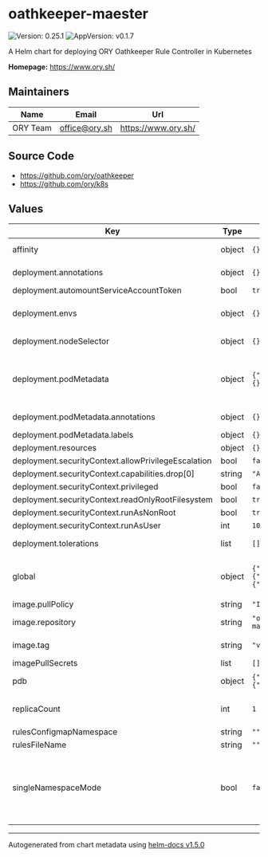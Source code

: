 # oathkeeper-maester

![Version: 0.25.1](https://img.shields.io/badge/Version-0.25.1-informational?style=flat-square) ![AppVersion: v0.1.7](https://img.shields.io/badge/AppVersion-v0.1.7-informational?style=flat-square)

A Helm chart for deploying ORY Oathkeeper Rule Controller in Kubernetes

**Homepage:** <https://www.ory.sh/>

## Maintainers

| Name | Email | Url |
| ---- | ------ | --- |
| ORY Team | office@ory.sh | https://www.ory.sh/ |

## Source Code

* <https://github.com/ory/oathkeeper>
* <https://github.com/ory/k8s>

## Values

| Key | Type | Default | Description |
|-----|------|---------|-------------|
| affinity | object | `{}` | Configure node affinity |
| deployment.annotations | object | `{}` | Configure annotations. |
| deployment.automountServiceAccountToken | bool | `true` |  |
| deployment.envs | object | `{}` | Configure environment variables. |
| deployment.nodeSelector | object | `{}` | Node labels for pod assignment. |
| deployment.podMetadata | object | `{"annotations":{},"labels":{}}` | Specify pod metadata, this metadata is added directly to the pod, and not higher objects |
| deployment.podMetadata.annotations | object | `{}` | Extra pod level annotations |
| deployment.podMetadata.labels | object | `{}` | Extra pod level labels |
| deployment.resources | object | `{}` |  |
| deployment.securityContext.allowPrivilegeEscalation | bool | `false` |  |
| deployment.securityContext.capabilities.drop[0] | string | `"ALL"` |  |
| deployment.securityContext.privileged | bool | `false` |  |
| deployment.securityContext.readOnlyRootFilesystem | bool | `true` |  |
| deployment.securityContext.runAsNonRoot | bool | `true` |  |
| deployment.securityContext.runAsUser | int | `1000` |  |
| deployment.tolerations | list | `[]` | Configure node tolerations. |
| global | object | `{"ory":{"oathkeeper":{"maester":{"mode":"controller"}}}}` | Mode for oathkeeper controller -- Two possible modes are: controller or sidecar |
| image.pullPolicy | string | `"IfNotPresent"` | Image pull policy |
| image.repository | string | `"oryd/oathkeeper-maester"` | ORY Oathkeeper Rule Controller image |
| image.tag | string | `"v0.1.7"` | ORY Oathkeeper Rule Controller version |
| imagePullSecrets | list | `[]` | Image pull secrets |
| pdb | object | `{"enabled":false,"spec":{"minAvailable":1}}` | PodDistributionBudget configuration |
| replicaCount | int | `1` | Number of controller replicas in deployment mode |
| rulesConfigmapNamespace | string | `""` |  |
| rulesFileName | string | `""` |  |
| singleNamespaceMode | bool | `false` | Single namespace mode. If enabled the controller will watch for resources only from namespace it is deployed in, ignoring others |

----------------------------------------------
Autogenerated from chart metadata using [helm-docs v1.5.0](https://github.com/norwoodj/helm-docs/releases/v1.5.0)
